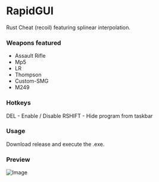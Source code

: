 # RapidGUI
Rust Cheat (recoil) featuring splinear interpolation.
### Weapons featured
- Assault Rifle
- Mp5
- LR
- Thompson
- Custom-SMG
- M249  
### Hotkeys
DEL - Enable / Disable
RSHIFT - Hide program from taskbar 
### Usage  
Download release and execute the .exe.
### Preview
![Image](https://imgur.com/a/SNsBPOv)
